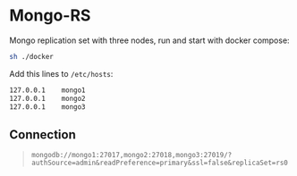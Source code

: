 # Mongo-RS

Mongo replication set with three nodes, run and start with docker compose:

```sh
sh ./docker
```

Add this lines to `/etc/hosts`:

```sh
127.0.0.1    mongo1
127.0.0.1    mongo2
127.0.0.1    mongo3
```

## Connection

> `
mongodb://mongo1:27017,mongo2:27018,mongo3:27019/?authSource=admin&readPreference=primary&ssl=false&replicaSet=rs0
`
